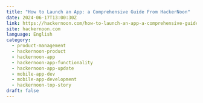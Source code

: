 ```yaml
---
title: "How to Launch an App: a Comprehensive Guide From HackerNoon"
date: 2024-06-17T13:00:30Z
link: https://hackernoon.com/how-to-launch-an-app-a-comprehensive-guide-from-hackernoon?source=rss&utm_medium=RSS&utm_source=news.12bit.vn
site: hackernoon.com
language: English
category:
  - product-management
  - hackernoon-product
  - hackernoon-app
  - hackernoon-app-functionality
  - hackernoon-app-update
  - mobile-app-dev
  - mobile-app-development
  - hackernoon-top-story
draft: false
---
```

